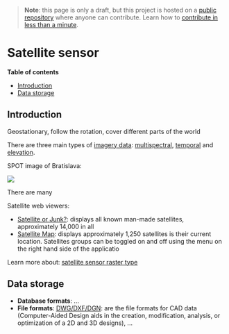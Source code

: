 > **Note**: this page is only a draft, but this project is hosted on a [public repository](https://github.com/hhkaos/awesome-arcgis) where anyone can contribute. Learn how to [contribute in less than a minute](https://github.com/hhkaos/awesome-arcgis/blob/master/CONTRIBUTING.md#contributions).

# Satellite sensor


<!-- START doctoc generated TOC please keep comment here to allow auto update -->
<!-- DON'T EDIT THIS SECTION, INSTEAD RE-RUN doctoc TO UPDATE -->
**Table of contents**

- [Introduction](#introduction)
- [Data storage](#data-storage)

<!-- END doctoc generated TOC please keep comment here to allow auto update -->

## Introduction

Geostationary, follow the rotation, cover different parts of the world

There are three main types of [imagery data](../../../esri/business-trends/data-management/imagery-data/README.md): [multispectral](../../../esri/business-trends/data-management/imagery-data/multispectral-image/README.md), [temporal](../../../esri/business-trends/data-management/imagery-data/temporal/README.md) and [elevation](../../../esri/business-trends/data-management/imagery-data/elevation/README.md).

SPOT image of Bratislava:

![](https://upload.wikimedia.org/wikipedia/commons/thumb/f/f0/Bratislava_SPOT_1027.jpg/440px-Bratislava_SPOT_1027.jpg)

There are many

Satellite web viewers:

* [Satellite or Junk?](https://esri.maps.arcgis.com/home/item.html?id=7b381ba8a99b4956be84136ccb087f1e): displays all known man-made satellites, approximately 14,000 in all
* [Satellite Map](https://www.arcgis.com/home/item.html?id=9a0fd8671a044ae9a18a9a377056ff81): displays approximately 1,250 satellites is their current location. Satellites groups can be toggled on and off using the menu on the right hand side of the applicatio


Learn more about: [satellite sensor raster type](http://desktop.arcgis.com/en/arcmap/latest/manage-data/raster-and-images/satellite-sensor-raster-types.htm)

## Data storage

* **Database formats**: ...
* **File formats**: [DWG/DXF/DGN](../../data-storage/file-formats/dwg-dxf-dgn/README.md): are the file formats for CAD data (Computer-Aided Design aids in the creation, modification, analysis, or optimization of a 2D and 3D designs), ...

